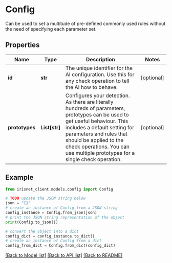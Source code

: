 # Config

Can be used to set a multitude of pre-defined commonly used rules without the need of specifying each parameter set.

## Properties

Name | Type | Description | Notes
------------ | ------------- | ------------- | -------------
**id** | **str** | The unique identifier for the AI configuration. Use this for any check operation to tell the AI how to behave. | [optional] 
**prototypes** | **List[str]** | Configures your detection. As there are literally hundreds of parameters, prototypes can be used to get useful behaviour. This includes a default setting for parameters and rules that should be applied to the check operations. You can use multiple prototypes for a single check operation. | [optional] 

## Example

```python
from irisnet_client.models.config import Config

# TODO update the JSON string below
json = "{}"
# create an instance of Config from a JSON string
config_instance = Config.from_json(json)
# print the JSON string representation of the object
print(Config.to_json())

# convert the object into a dict
config_dict = config_instance.to_dict()
# create an instance of Config from a dict
config_from_dict = Config.from_dict(config_dict)
```
[[Back to Model list]](../README.md#documentation-for-models) [[Back to API list]](../README.md#documentation-for-api-endpoints) [[Back to README]](../README.md)


